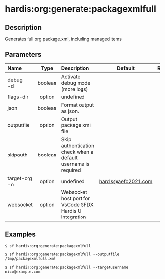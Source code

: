 <!-- This file has been generated with command 'sf hardis:doc:plugin:generate'. Please do not update it manually or it may be overwritten -->
# hardis:org:generate:packagexmlfull

## Description

Generates full org package.xml, including managed items

## Parameters

|Name|Type|Description|Default|Required|Options|
|:---|:--:|:----------|:-----:|:------:|:-----:|
|debug<br/>-d|boolean|Activate debug mode (more logs)||||
|flags-dir|option|undefined||||
|json|boolean|Format output as json.||||
|outputfile|option|Output package.xml file||||
|skipauth|boolean|Skip authentication check when a default username is required||||
|target-org<br/>-o|option|undefined|hardis@aefc2021.com|||
|websocket|option|Websocket host:port for VsCode SFDX Hardis UI integration||||

## Examples

```shell
$ sf hardis:org:generate:packagexmlfull
```

```shell
$ sf hardis:org:generate:packagexmlfull --outputfile /tmp/packagexmlfull.xml
```

```shell
$ sf hardis:org:generate:packagexmlfull --targetusername nico@example.com
```


